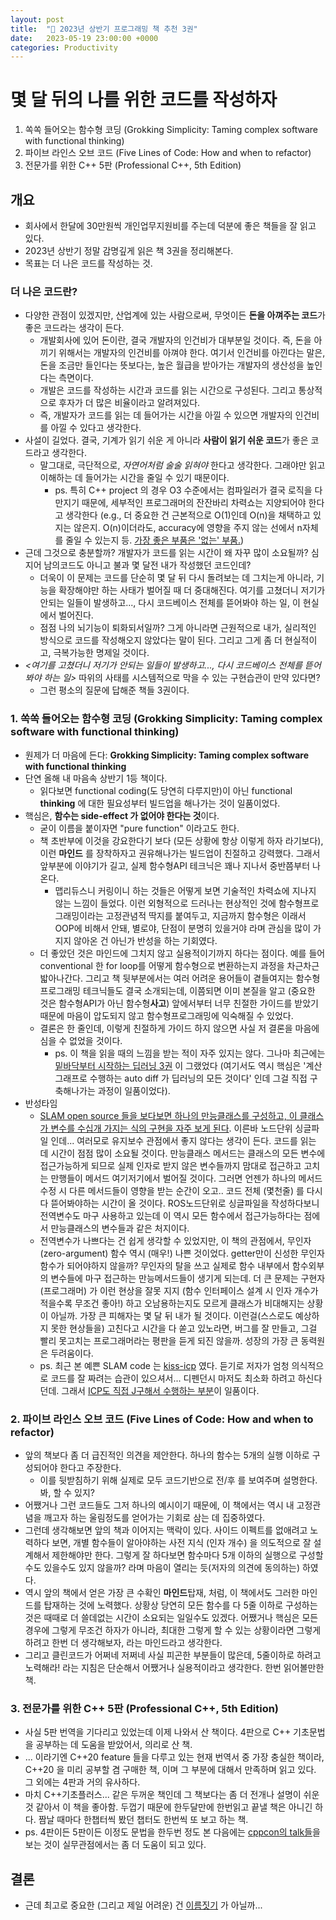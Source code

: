 ```yaml
---
layout: post
title:  "🌈 2023년 상반기 프로그래밍 책 추천 3권"
date:   2023-05-19 23:00:00 +0000
categories: Productivity
---
```


# 몇 달 뒤의 나를 위한 코드를 작성하자
1. 쏙쏙 들어오는 함수형 코딩 (Grokking Simplicity: Taming complex software with functional thinking)
2. 파이브 라인스 오브 코드 (Five Lines of Code: How and when to refactor)
3. 전문가를 위한 C++ 5판 (Professional C++, 5th Edition)

## 개요 
- 회사에서 한달에 30만원씩 개인업무지원비를 주는데 덕분에 좋은 책들을 잘 읽고 있다. 
- 2023년 상반기 정말 감명깊게 읽은 책 3권을 정리해본다.
- 목표는 더 나은 코드를 작성하는 것.

### 더 나은 코드란?
- 다양한 관점이 있겠지만, 산업계에 있는 사람으로써, 무엇이든 **돈을 아껴주는 코드**가 좋은 코드라는 생각이 든다. 
    - 개발회사에 있어 돈이란, 결국 개발자의 인건비가 대부분일 것이다. 즉, 돈을 아끼기 위해서는 개발자의 인건비를 아껴야 한다. 여기서 인건비를 아낀다는 말은, 돈을 조금만 들인다는 뜻보다는, 높은 월급을 받아가는 개발자의 생산성을 높인다는 측면이다.
    - 개발은 코드를 작성하는 시간과 코드를 읽는 시간으로 구성된다. 그리고 통상적으로 후자가 더 많은 비율이라고 알려져있다. 
    - 즉, 개발자가 코드를 읽는 데 들어가는 시간을 아낄 수 있으면 개발자의 인건비를 아낄 수 있다고 생각한다. 
- 사설이 길었다. 결국, 기계가 읽기 쉬운 게 아니라 **사람이 읽기 쉬운 코드**가 좋은 코드라고 생각한다. 
    - 말그대로, 극단적으로, *자연어처럼 술술 읽혀야* 한다고 생각한다. 그래야만 읽고 이해하는 데 들어가는 시간을 줄일 수 있기 때문이다.
        - ps. 특히 C++ project 의 경우 O3 수준에서는 컴파일러가 결국 로직을 다 만지기 때문에, 세부적인 프로그래머의 잔잔바리 차력쇼는 지양되어야 한다고 생각한다 (e.g., 더 중요한 건 근본적으로 O(1)인데 O(n)을 채택하고 있지는 않은지. O(n)이더라도, accuracy에 영향을 주지 않는 선에서 n자체를 줄일 수 있는지 등. [가장 좋은 부품은 '없는' 부품.](https://youtu.be/gPWXK3JAdkY?t=914))
- 근데 그것으로 충분할까? 개발자가 코드를 읽는 시간이 왜 자꾸 많이 소요될까? 심지어 남의코드도 아니고 불과 몇 달전 내가 작성했던 코드인데? 
    - 더욱이 이 문제는 코드를 단순히 몇 달 뒤 다시 돌려보는 데 그치는게 아니라, 기능을 확장해야만 하는 사태가 벌어질 때 더 중대해진다. 여기를 고쳤더니 저기가 안되는 일들이 발생하고..., 다시 코드베이스 전체를 뜯어봐야 하는 일, 이 현실에서 벌어진다. 
    - 점점 나의 뇌기능이 퇴화되서일까? 그게 아니라면 근원적으로 내가, 실리적인 방식으로 코드를 작성해오지 않았다는 말이 된다. 그리고 그게 좀 더 현실적이고, 극복가능한 명제일 것이다.
- *<여기를 고쳤더니 저기가 안되는 일들이 발생하고..., 다시 코드베이스 전체를 뜯어봐야 하는 일>* 따위의 사태를 시스템적으로 막을 수 있는 구현습관이 만약 있다면?
    - 그런 평소의 질문에 답해준 책들 3권이다. 

### 1. 쏙쏙 들어오는 함수형 코딩 (Grokking Simplicity: Taming complex software with functional thinking)
- 원제가 더 마음에 든다: __Grokking Simplicity: Taming complex software with functional thinking__
- 단연 올해 내 마음속 상반기 1등 책이다. 
    - 읽다보면 functional coding(도 당연히 다루지만)이 아닌 functional **thinking** 에 대한 필요성부터 빌드업을 해나가는 것이 일품이었다. 
- 핵심은, **함수는 side-effect 가 없어야 한다는 것**이다. 
    - 굳이 이름을 붙이자면 "pure function" 이라고도 한다. 
    - 책 초반부에 이것을 강요한다기 보다 (모든 상황에 항상 이렇게 하자 라기보다), 이런 **마인드** 를 장착하자고 권유해나가는 빌드업이 친절하고 강력했다. 그래서 앞부분에 이야기가 길고, 실제 함수형API 테크닉은 꽤나 지나서 중반쯤부터 나온다. 
        - 맵리듀스니 커링이니 하는 것들은 어떻게 보면 기술적인 차력쇼에 지나지 않는 느낌이 들었다. 이런 외형적으로 드러나는 현상적인 것에 함수형프로그래밍이라는 고정관념적 딱지를 붙여두고, 지금까지 함수형은 이래서 OOP에 비해서 안돼, 별로야, 단점이 분명히 있을거야 라며 관심을 많이 가지지 않아온 건 아닌가 반성을 하는 기회였다.
    - 더 좋았던 것은 마인드에 그치지 않고 실용적이기까지 하다는 점이다. 예를 들어 conventional 한 for loop를 어떻게  함수형으로 변환하는지 과정을 차근차근 밟아나간다. 그리고 책 뒷부분에서는 여러 어려운 용어들이 곁들여지는 함수형프로그래밍 테크닉들도 결국 소개되는데, 이쯤되면 이미 본질을 알고 (중요한 것은 함수형API가 아닌 함수형**사고**) 앞에서부터 너무 친절한 가이드를 받았기 때문에 마음이 압도되지 않고 함수형프로그래밍에 익숙해질 수 있었다. 
    - 결론은 한 줄인데, 이렇게 친절하게 가이드 하지 않으면 사실 저 결론을 마음에 심을 수 없었을 것이다. 
        - ps. 이 책을 읽을 때의 느낌을 받는 적이 자주 있지는 않다. 그나마 최근에는 [밑바닥부터 시작하는 딥러닝 3권](https://www.aladin.co.kr/shop/wproduct.aspx?ItemId=256067157&start=slayer) 이 그랬었다 (여기서도 역시 핵심은 '계산그래프로 수행하는 auto diff 가 딥러닝의 모든 것이다' 인데 그걸 직접 구축해나가는 과정이 일품이었다). 
- 반성타임
    - [SLAM open source 들을 보다보면 하나의 만능클래스를 구성하고, 이 클래스가 변수를 수십개 가지는 식의 구현을 자주 보게 된다](https://github.com/RobustFieldAutonomyLab/LeGO-LOAM/blob/master/LeGO-LOAM/src/mapOptmization.cpp). 이른바 노드단위 싱글파일 인데... 여러모로 유지보수 관점에서 좋지 않다는 생각이 든다. 코드를 읽는 데 시간이 점점 많이 소요될 것이다. 만능클래스 메서드는 클래스의 모든 변수에 접근가능하게 되므로 실제 인자로 받지 않은 변수들까지 맘대로 접근하고 고치는 만행들이 메서드 여기저기에서 벌어질 것이다. 그러면 언젠가 하나의 메서드 수정 시 다른 메서드들이 영향을 받는 순간이 오고.. 코드 전체 (몇천줄) 를 다시 다 뜯어봐야하는 시간이 올 것이다. ROS노드단위로 싱글파일을 작성하다보니 전역변수도 마구 사용하고 있는데 이 역시 모든 함수에서 접근가능하다는 점에서 만능클래스의 변수들과 같은 처지이다. 
    - 전역변수가 나쁘다는 건 쉽게 생각할 수 있었지만, 이 책의 관점에서, 무인자(zero-argument) 함수 역시 (매우!) 나쁜 것이었다. getter만이 신성한 무인자 함수가 되어야하지 않을까? 무인자의 탈을 쓰고 실제로 함수 내부에서 함수외부의 변수들에 마구 접근하는 만능메서드들이 생기게 되는데. 더 큰 문제는 구현자(프로그래머) 가 이런 현상을 잘못 지지 (함수 인터페이스 설계 시 인자 개수가 적을수록 무조건 좋아!) 하고 오남용하는지도 모르게 클래스가 비대해지는 상황이 아닐까. 가장 큰 피해자는 몇 달 뒤 내가 될 것이다. 이런걸(스스로도 예상하지 못한 현상들을) 고친다고 시간을 다 쏟고 있노라면, 버그를 잘 만들고, 그걸 빨리 못고치는 프로그래머라는 평판을 듣게 되진 않을까. 성장의 가장 큰 동력원은 두려움이다. 
    - ps. 최근 본 예쁜 SLAM code 는 [kiss-icp](https://github.com/PRBonn/kiss-icp) 였다. 듣기로 저자가 엄청 의식적으로 코드를 잘 짜려는 습관이 있으셔서... 디펜던시 마저도 최소화 하려고 하신다던데. 그래서 [ICP도 직접 J구해서 수행하는 부분](https://github.com/PRBonn/kiss-icp/blob/493de533a3a7fea0ff66e58f19068f0f46c1b1b7/cpp/kiss_icp/core/Registration.cpp#L76)이 일품이다. 

### 2. 파이브 라인스 오브 코드 (Five Lines of Code: How and when to refactor)
- 앞의 책보다 좀 더 급진적인 의견을 제안한다. 하나의 함수는 5개의 실행 이하로 구성되어야 한다고 주장한다.
    - 이를 뒷받침하기 위해 실제로 모두 코드기반으로 전/후 를 보여주며 설명한다. 봐, 할 수 있지? 
- 어쨌거나 그런 코드들도 그저 하나의 예시이기 때문에, 이 책에서는 역시 내 고정관념을 깨고자 하는 울림정도를 얻어가는 기회로 삼는 데 집중하였다. 
- 그런데 생각해보면 앞의 책과 이어지는 맥락이 있다. 사이드 이펙트를 없애려고 노력하다 보면, 개별 함수들이 알아야하는 사전 지식 (인자 개수) 을 의도적으로 잘 설계해서 제한해야만 한다. 그렇게 잘 하다보면 함수마다 5개 이하의 실행으로 구성할 수도 있을수도 있지 않을까? 라며 마음이 열리는 듯(저자의 의견에 동의하는) 하였다.
- 역시 앞의 책에서 얻은 가장 큰 수확인 **마인드**탑재, 처럼, 이 책에서도 그러한 마인드를 탑재하는 것에 노력했다. 상황상 당연히 모든 함수를 다 5줄 이하로 구성하는 것은 때때로 더 쓸데없는 시간이 소요되는 일일수도 있겠다. 어쨌거나 핵심은 모든 경우에 그렇게 무조건 하자가 아니라, 최대한 그렇게 할 수 있는 상황이라면 그렇게 하려고 한번 더 생각해보자, 라는 마인드라고 생각한다. 
- 그리고 클린코드가 어쩌네 저쩌네 사실 피곤한 부분들이 많은데, 5줄이하로 하려고 노력해라! 라는 지침은 단순해서 어쨌거나 실용적이라고 생각한다. 한번 읽어볼만한 책. 

### 3. 전문가를 위한 C++ 5판 (Professional C++, 5th Edition)
- 사실 5판 번역을 기다리고 있었는데 이제 나와서 산 책이다. 4판으로 C++ 기초문법을 공부하는 데 도움을 받았어서, 의리로 산 책.
- ... 이라기엔 C++20 feature 들을 다루고 있는 현재 번역서 중 가장 충실한 책이라, C++20 을 미리 공부할 겸 구매한 책, 이며 그 부분에 대해서 만족하며 읽고 있다. 그 외에는 4판과 거의 유사하다. 
- 마치 C++기초플러스... 같은 두꺼운 책인데 그 책보다는 좀 더 전개나 설명이 쉬운 것 같아서 이 책을 좋아함. 두껍기 때문에 한두달만에 한번읽고 끝낼 책은 아니긴 하다. 짬날 때마다 한챕터씩 봤던 챕터도 한번씩 또 보고 하는 책. 
- ps. 4판이든 5판이든 이정도 문법을 한두번 정도 본 다음에는 [cppcon의 talk들](https://www.youtube.com/@CppCon)을 보는 것이 실무관점에서는 좀 더 도움이 되고 있다. 

## 결론 
- 근데 최고로 중요한  (그리고 제일 어려운) 건 [이름짓기](https://blog.frankel.ch/hard-things-computer-science/) 가 아닐까...

    
    
